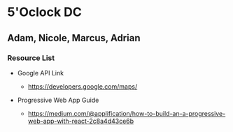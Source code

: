 # 5'Oclock DC
## Adam, Nicole, Marcus, Adrian

### Resource List

* Google API Link
    * https://developers.google.com/maps/

* Progressive Web App Guide
    * https://medium.com/@applification/how-to-build-an-a-progressive-web-app-with-react-2c8a4d43ce6b



